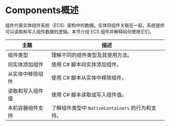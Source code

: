 # Components概述

组件代表实体组件系统（ECS）架构中的数据。实体将组件关联在一起，系统提供可以读取和写入组件数据的逻辑。本节介绍 ECS 组件并解释如何使用它们。

| 主题       | 描述                                 |
| -------- | ---------------------------------- |
| 组件类型     | 理解不同的组件类型及其使用方法。                   |
| 向实体添加组件  | 使用 C# 脚本向实体添加组件。                   |
| 从实体中移除组件 | 使用 C# 脚本从实体中移除组件。                  |
| 读取和写入组件值 | 使用 C# 脚本读取或写入组件值。                  |
| 本机容器组件支持 | 了解组件类型中 `NativeContainers` 的行为和支持。 |
